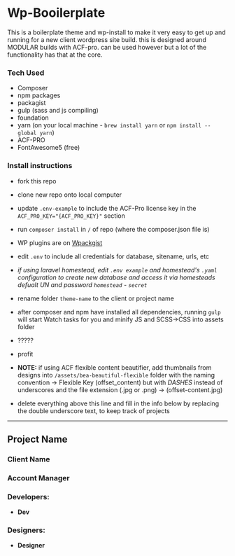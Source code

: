 # Wp-Booilerplate
This is a boilerplate theme and wp-install to make it very easy to get up and running for a new client wordpress site build.
this is designed around MODULAR builds with ACF-pro. can be used however but a lot of the functionality has that at the core.

### Tech Used
- Composer
- npm packages
- packagist
- gulp (sass and js compiling)
- foundation
- yarn (on your local machine - `brew install yarn` or `npm install --global yarn`)
- ACF-PRO
- FontAwesome5 (free)


### Install instructions
* fork this repo
* clone new repo onto local computer
* update `.env-example` to include the ACF-Pro license key in the `ACF_PRO_KEY="{ACF_PRO_KEY}"` section

* run `composer install` in `/` of repo (where the composer.json file is)
* WP plugins are on [Wpackgist](wpackgist.com)
* edit `.env` to include all credentials for database, sitename, urls, etc
* *if using laravel homestead, edit `.env example` and homestead's `.yaml` configuration to create new database and access it via homesteads defualt UN and password `homestead` - `secret`*

* rename folder `theme-name` to the client or project name
* after composer and npm have installed all dependencies, running `gulp` will start Watch tasks for you and minify JS and SCSS->CSS into assets folder
* ?????
* profit
* **NOTE:** if using ACF flexible content beautifier, add thumbnails from designs into `/assets/bea-beautiful-flexible` folder with the naming convention -> Flexible Key (offset_content) but with _DASHES_ instead of underscores and the file extension (.jpg or .png) -> (offset-content.jpg)

* delete everything above this line and fill in the info below by replacing the double underscore text, to keep track of projects
___

## __Project Name__
### __Client Name__

### __Account Manager__

### Developers:
* __Dev__

### Designers:
* __Designer__
